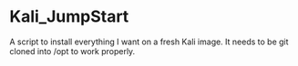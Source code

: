 # Kali_JumpStart
A script to install everything I want on a fresh Kali image. It needs to be git cloned into /opt to work properly.
